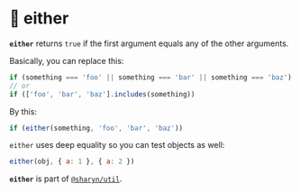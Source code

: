 # 🌹 either

**`either`** returns `true` if the first argument equals any of the other arguments.

Basically, you can replace this:

```js
if (something === 'foo' || something === 'bar' || something === 'baz')
// or
if (['foo', 'bar', 'baz'].includes(something))
```

By this:

```js
if (either(something, 'foo', 'bar', 'baz'))
```

`either` uses deep equality so you can test objects as well:

```js
either(obj, { a: 1 }, { a: 2 })
```

**`either`** is part of [`@sharyn/util`](https://github.com/sharynjs/sharyn-util/blob/master/README.md).
